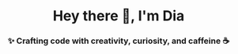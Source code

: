 <h1 align="center">Hey there 👋, I'm Dia</h1>
<h3 align="center">✨ Crafting code with creativity, curiosity, and caffeine ☕</h3>

<!--
**dalaldia5/dalaldia5** is a ✨ _special_ ✨ repository because its `README.md` (this file) appears on your GitHub profile.

Here are some ideas to get you started:

- 🔭 I’m currently working on ...
- 🌱 I’m currently learning ...
- 👯 I’m looking to collaborate on ...
- 🤔 I’m looking for help with ...
- 💬 Ask me about ...
- 📫 How to reach me: ...
- 😄 Pronouns: ...
- ⚡ Fun fact: ...
-->
